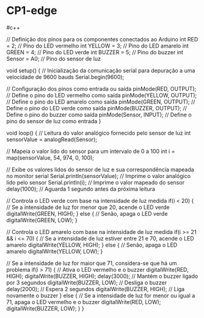 # CP1-edge
#c++

// Definição dos pinos para os componentes conectados ao Arduino
int RED = 2;        // Pino do LED vermelho
int YELLOW = 3;     // Pino do LED amarelo
int GREEN = 4;      // Pino do LED verde
int BUZZER = 5;     // Pino do buzzer
int Sensor = A0;    // Pino do sensor de luz

void setup() {
  // Inicialização da comunicação serial para depuração a uma velocidade de 9600 bauds
  Serial.begin(9600);
  
  // Configuração dos pinos como entrada ou saída
  pinMode(RED, OUTPUT);      // Define o pino do LED vermelho como saída
  pinMode(YELLOW, OUTPUT);   // Define o pino do LED amarelo como saída
  pinMode(GREEN, OUTPUT);    // Define o pino do LED verde como saída
  pinMode(BUZZER, OUTPUT);   // Define o pino do buzzer como saída
  pinMode(Sensor, INPUT);    // Define o pino do sensor de luz como entrada
}

void loop() {
  // Leitura do valor analógico fornecido pelo sensor de luz
  int sensorValue = analogRead(Sensor);
  
  // Mapeia o valor lido do sensor para um intervalo de 0 a 100
  int i = map(sensorValue, 54, 974, 0, 100);
  
  // Exibe os valores lidos do sensor de luz e sua correspondência mapeada no monitor serial
  Serial.println(sensorValue); // Imprime o valor analógico lido pelo sensor
  Serial.println(i);           // Imprime o valor mapeado do sensor
  delay(1000);                 // Aguarda 1 segundo antes da próxima leitura
  
  // Controla o LED verde com base na intensidade de luz medida
  if(i < 20) { // Se a intensidade de luz for menor que 20, acende o LED verde
    digitalWrite(GREEN, HIGH);
  } else {    // Senão, apaga o LED verde
    digitalWrite(GREEN, LOW);
  }

  // Controla o LED amarelo com base na intensidade de luz medida
  if(i >= 21 && i <= 70) { // Se a intensidade de luz estiver entre 21 e 70, acende o LED amarelo
    digitalWrite(YELLOW, HIGH);
  } else {                // Senão, apaga o LED amarelo
    digitalWrite(YELLOW, LOW);
  }
 
  // Se a intensidade de luz for maior que 71, considera-se que há um problema
  if(i > 71) {
    // Ativa o LED vermelho e o buzzer
    digitalWrite(RED, HIGH);
    digitalWrite(BUZZER, HIGH);
    delay(3000);            // Mantém o buzzer ligado por 3 segundos
    digitalWrite(BUZZER, LOW); // Desliga o buzzer
    delay(2000);            // Espera 2 segundos
    digitalWrite(BUZZER, HIGH); // Liga novamente o buzzer
  } else {
    // Se a intensidade de luz for menor ou igual a 71, apaga o LED vermelho e o buzzer
    digitalWrite(RED, LOW);
    digitalWrite(BUZZER, LOW);
  }
}
